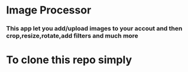 # Image Processor

### This app let you add/upload images to your accout and then crop,resize,rotate,add filters and much more

# To clone this repo simply 
